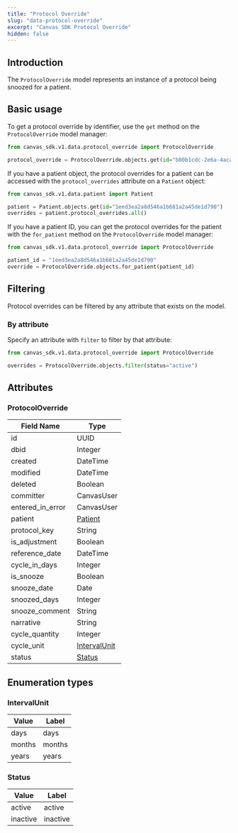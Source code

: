 ```yaml
---
title: "Protocol Override"
slug: "data-protocol-override"
excerpt: "Canvas SDK Protocol Override"
hidden: false
---
```


## Introduction

The `ProtocolOverride` model represents an instance of a protocol being snoozed for a patient.

## Basic usage

To get a protocol override by identifier, use the `get` method on the `ProtocolOverride` model manager:

```python
from canvas_sdk.v1.data.protocol_override import ProtocolOverride

protocol_override = ProtocolOverride.objects.get(id="b80b1cdc-2e6a-4aca-90cc-ebc02e683f35")
```

If you have a patient object, the protocol overrides for a patient can be accessed with the `protocol_overrides` attribute on a `Patient` object:

```python
from canvas_sdk.v1.data.patient import Patient

patient = Patient.objects.get(id="1eed3ea2a8d546a1b681a2a45de1d790")
overrides = patient.protocol_overrides.all()
```

If you have a patient ID, you can get the protocol overrides for the patient with the `for_patient` method on the `ProtocolOverride` model manager:

```python
from canvas_sdk.v1.data.protocol_override import ProtocolOverride

patient_id = "1eed3ea2a8d546a1b681a2a45de1d790"
override = ProtocolOverride.objects.for_patient(patient_id)
```

## Filtering

Protocol overrides can be filtered by any attribute that exists on the model.

### By attribute

Specify an attribute with `filter` to filter by that attribute:

```python
from canvas_sdk.v1.data.protocol_override import ProtocolOverride

overrides = ProtocolOverride.objects.filter(status="active")
```

## Attributes

### ProtocolOverride
| Field Name       | Type                                  |
|------------------|---------------------------------------|
| id               | UUID                                  |
| dbid             | Integer                               |
| created          | DateTime                              |
| modified         | DateTime                              |
| deleted          | Boolean                               |
| committer        | CanvasUser                            |
| entered_in_error | CanvasUser                            |
| patient          | [Patient](/sdk/data-patient/#patient) |
| protocol_key     | String                                |
| is_adjustment    | Boolean                               |
| reference_date   | DateTime                              |
| cycle_in_days    | Integer                               |
| is_snooze        | Boolean                               |
| snooze_date      | Date                                  |
| snoozed_days     | Integer                               |
| snooze_comment   | String                                |
| narrative        | String                                |
| cycle_quantity   | Integer                               |
| cycle_unit       | [IntervalUnit](#intervalunit)         |
| status           | [Status](#status)                     |

## Enumeration types

### IntervalUnit
| Value  | Label  |
|--------|--------|
| days   | days   |
| months | months |
| years  | years  |

### Status
| Value    | Label    |
|----------|----------|
| active   | active   |
| inactive | inactive |
